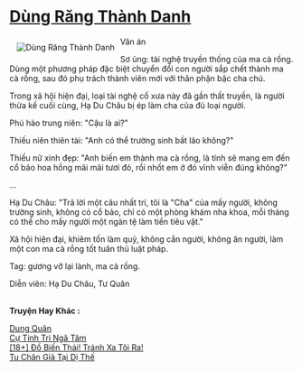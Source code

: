 <a href="https://utruyen.com/dung-rang-thanh-danh/19477/" title="Dùng Răng Thành Danh"><h1>Dùng Răng Thành Danh</h1></a><div style="display:table"><img align="right" style="float: left; padding: 10px;" src="https://utruyen.com/images/story/200x260/dung-rang-thanh-danh.jpg" alt="Dùng Răng Thành Danh">Văn án<p></p>Sơ ủng: tài nghệ truyền thống của ma cà rồng. Dùng một phương pháp đặc biệt chuyển đổi con người sắp chết thành ma cà rồng, sau đó phụ trách thành viên mới với thân phận bậc cha chú.<p></p>Trong xã hội hiện đại, loại tài nghệ cổ xưa này đã gần thất truyền, là người thừa kế cuối cùng, Hạ Du Châu bị ép làm cha của đủ loại người.<p></p>Phú hào trung niên: "Cậu là ai?"<p></p>Thiếu niên thiên tài: "Anh có thể trường sinh bất lão không?"<p></p>Thiếu nữ xinh đẹp: "Anh biến em thành ma cà rồng, là tính sẽ mang em đến cổ bảo hoa hồng mãi mãi tươi đỏ, rồi nhốt em ở đó vĩnh viễn đúng không?"<p></p>...<p></p>Hạ Du Châu: "Trả lời một câu nhất trí, tôi là "Cha" của mấy người, không trường sinh, không có cổ bảo, chỉ có một phòng khám nha khoa, mỗi tháng có thể cho mấy người một ngàn tệ làm tiền tiêu vặt."<p></p>Xã hội hiện đại, khiêm tốn làm quỷ, không cắn người, không ăn người, làm một con ma cà rồng tốt tuân thủ luật pháp.<p></p>Tag: gương vỡ lại lành, ma cà rồng.<p></p>Diễn viên: Hạ Du Châu, Tư Quân</div><p><br><b>Truyện Hay Khác :</b></p><a href="https://utruyen.com/dung-quan/21539/" alt="Dung Quân">Dung Quân</a><br/><a href="https://dammy2019.blogspot.com/2019/11/cu-tinh-tri-nga-tam.html" alt="Cự Tinh Tri Ngã Tâm">Cự Tinh Tri Ngã Tâm</a><br/><a href="https://github.com/quanluxury/truyenhot/tree/master/truyenhay/17138/" alt="[18+] Đồ Biến Thái! Tránh Xa Tôi Ra!">[18+] Đồ Biến Thái! Tránh Xa Tôi Ra!</a><br/><a href="https://github.com/quanluxury/truyenhot/tree/master/truyenhay/1398/" alt="Tu Chân Giả Tại Dị Thế">Tu Chân Giả Tại Dị Thế</a><br/>
